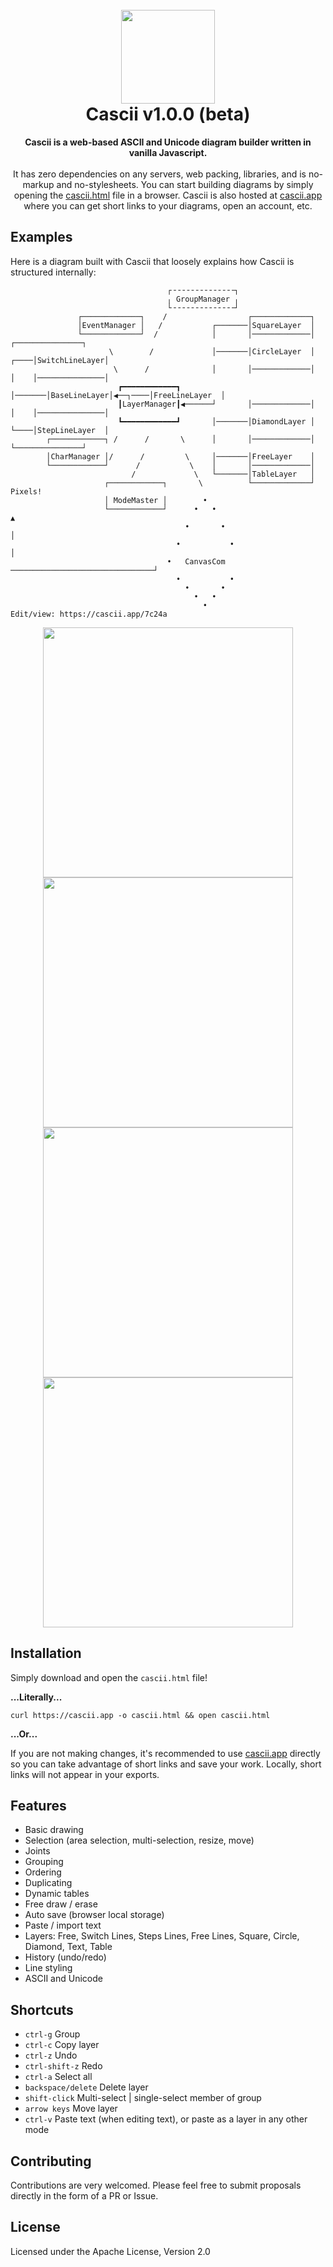 <h1 align="center">
<br>
<img src="https://i.postimg.cc/FzK68HLQ/cascii-logo.png" width="150">
<br>
Cascii v1.0.0 (beta)

</h1>
<p align="center">
<b>Cascii is a web-based ASCII and Unicode diagram builder written in vanilla Javascript.</b>
<br><br>
It has zero dependencies on any servers, web packing, libraries, and is no-markup and no-stylesheets. You can start building diagrams by simply opening the <a href="https://github.com/casparwylie/cascii-core/blob/main/cascii.html">cascii.html</a> file in a browser. Cascii is also hosted at <a href="https://cascii.app">cascii.app</a> where you can get short links to your diagrams, open an account, etc.

## Examples

Here is a diagram built with Cascii that loosely explains how Cascii is structured internally:

</p>

```
                                   ┌╶╶╶╶╶╶╶╶╶╶╶╶╶╶┐
                                   ╷ GroupManager ╷
                                   └╶╶╶╶╶╶╶╶╶╶╶╶╶╶┘
               ┌─────────────┐    /                  ┌─────────────┐
               │EventManager │   /           ┌───────│SquareLayer  │
               └─────────────┘  /            │       │─────────────│        ┌───────────────┐
                      \        /             │───────│CircleLayer  │   ┌────│SwitchLineLayer│
                       \      /              │       │─────────────│   │    │───────────────│
                        ┏━━━━━━━━━━━━┓       │───────│BaseLineLayer│◀──┐────│FreeLineLayer  │
                        ┃LayerManager┃◀──────┘       │─────────────│   │    │───────────────│
                        ┗━━━━━━━━━━━━┛       │───────│DiamondLayer │   └────│StepLineLayer  │
        ┌────────────┐ /      /       \      │       │─────────────│        └───────────────┘
        │CharManager │/      /         \     │───────│FreeLayer    │
        └────────────┘      /           \    │       │─────────────│
                           /             \   └───────│TableLayer   │
                     ┌────────────┐       \          └─────────────┘            Pixels!
                     │ ModeMaster │        •
                     └────────────┘      •   •                                     ▲
                                       •       •                                   │
                                     •           •                                 │
                                   •   CanvasCom   ────────────────────────────────┘
                                     •           •
                                       •       •
                                         •   •
                                           •
Edit/view: https://cascii.app/7c24a
```

<p align="center">
<img src="https://s3.gifyu.com/images/bbjaw.gif" width=400>
<img src="https://s3.gifyu.com/images/bbjV1.gif" width=400>
<img src="https://s3.gifyu.com/images/bbjfv.gif" width=400>
<img src="https://s3.gifyu.com/images/bbjf7.gif" width=400>
</p>

## Installation

Simply download and open the `cascii.html` file!

<b>...Literally...</b>

`curl https://cascii.app -o cascii.html && open cascii.html`

<b>...Or...</b>

If you are not making changes, it's recommended to use <a href="https://cascii.app">cascii.app</a>
directly so you can take advantage of short links and save your work. Locally, short links will not appear in your exports.

## Features

- Basic drawing
- Selection (area selection, multi-selection, resize, move)
- Joints
- Grouping
- Ordering
- Duplicating
- Dynamic tables
- Free draw / erase
- Auto save (browser local storage)
- Paste / import text
- Layers: Free, Switch Lines, Steps Lines, Free Lines, Square, Circle, Diamond, Text, Table
- History (undo/redo)
- Line styling
- ASCII and Unicode

## Shortcuts

- `ctrl-g` Group
- `ctrl-c` Copy layer
- `ctrl-z` Undo
- `ctrl-shift-z` Redo
- `ctrl-a` Select all
- `backspace/delete` Delete layer
- `shift-click` Multi-select | single-select member of group
- `arrow keys` Move layer
- `ctrl-v` Paste text (when editing text), or paste as a layer in any other mode

## Contributing

Contributions are very welcomed. Please feel free to submit proposals directly in the form of a PR or Issue.

## License

Licensed under the Apache License, Version 2.0
